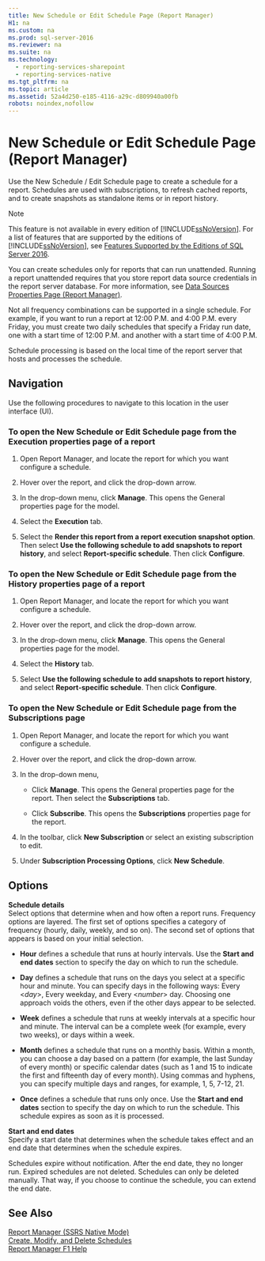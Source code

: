 ```yaml
---
title: New Schedule or Edit Schedule Page (Report Manager)
H1: na
ms.custom: na
ms.prod: sql-server-2016
ms.reviewer: na
ms.suite: na
ms.technology: 
  - reporting-services-sharepoint
  - reporting-services-native
ms.tgt_pltfrm: na
ms.topic: article
ms.assetid: 52a4d250-e185-4116-a29c-d809940a00fb
robots: noindex,nofollow
---
```

# New Schedule or Edit Schedule Page (Report Manager)
  Use the New Schedule / Edit Schedule page to create a schedule for a report. Schedules are used with subscriptions, to refresh cached reports, and to create snapshots as standalone items or in report history.  
  
> [!NOTE]  
>  This feature is not available in every edition of [!INCLUDE[ssNoVersion](../../Topics/TopicNameContainA/includes/ssNoVersion_md.md)]. For a list of features that are supported by the editions of [!INCLUDE[ssNoVersion](../../Topics/TopicNameContainA/includes/ssNoVersion_md.md)], see [Features Supported by the Editions of SQL Server 2016](../../Topics/TopicNameNotContainA/Features-Supported-by-the-Editions-of-SQL-Server-2016.md).  
  
 You can create schedules only for reports that can run unattended. Running a report unattended requires that you store report data source credentials in the report server database. For more information, see [Data Sources Properties Page &#40;Report Manager&#41;](../../Topics/TopicNameNotContainA/Data-Sources-Properties-Page--Report-Manager-.md).  
  
 Not all frequency combinations can be supported in a single schedule. For example, if you want to run a report at 12:00 P.M. and 4:00 P.M. every Friday, you must create two daily schedules that specify a Friday run date, one with a start time of 12:00 P.M. and another with a start time of 4:00 P.M.  
  
 Schedule processing is based on the local time of the report server that hosts and processes the schedule.  
  
## Navigation  
 Use the following procedures to navigate to this location in the user interface (UI).  
  
### To open the New Schedule or Edit Schedule page from the Execution properties page of a report  
  
1.  Open Report Manager, and locate the report for which you want configure a schedule.  
  
2.  Hover over the report, and click the drop-down arrow.  
  
3.  In the drop-down menu, click **Manage**. This opens the General properties page for the model.  
  
4.  Select the **Execution** tab.  
  
5.  Select the **Render this report from a report execution snapshot option**. Then select **Use the following schedule to add snapshots to report history**, and select **Report-specific schedule**. Then click **Configure**.  
  
### To open the New Schedule or Edit Schedule page from the History properties page of a report  
  
1.  Open Report Manager, and locate the report for which you want configure a schedule.  
  
2.  Hover over the report, and click the drop-down arrow.  
  
3.  In the drop-down menu, click **Manage**. This opens the General properties page for the model.  
  
4.  Select the **History** tab.  
  
5.  Select **Use the following schedule to add snapshots to report history**, and select **Report-specific schedule**. Then click **Configure**.  
  
### To open the New Schedule or Edit Schedule page from the Subscriptions page  
  
1.  Open Report Manager, and locate the report for which you want configure a schedule.  
  
2.  Hover over the report, and click the drop-down arrow.  
  
3.  In the drop-down menu,  
  
    -   Click **Manage**. This opens the General properties page for the report. Then select the **Subscriptions** tab.  
  
    -   Click **Subscribe**. This opens the **Subscriptions** properties page for the report.  
  
4.  In the toolbar, click **New Subscription** or select an existing subscription to edit.  
  
5.  Under **Subscription Processing Options**, click **New Schedule**.  
  
## Options  
 **Schedule details**  
 Select options that determine when and how often a report runs. Frequency options are layered. The first set of options specifies a category of frequency (hourly, daily, weekly, and so on). The second set of options that appears is based on your initial selection.  
  
-   **Hour** defines a schedule that runs at hourly intervals. Use the **Start and end dates** section to specify the day on which to run the schedule.  
  
-   **Day** defines a schedule that runs on the days you select at a specific hour and minute. You can specify days in the following ways: Every <*day*>, Every weekday, and Every <*number*> day. Choosing one approach voids the others, even if the other days appear to be selected.  
  
-   **Week** defines a schedule that runs at weekly intervals at a specific hour and minute. The interval can be a complete week (for example, every two weeks), or days within a week.  
  
-   **Month** defines a schedule that runs on a monthly basis. Within a month, you can choose a day based on a pattern (for example, the last Sunday of every month) or specific calendar dates (such as 1 and 15 to indicate the first and fifteenth day of every month). Using commas and hyphens, you can specify multiple days and ranges, for example, 1, 5, 7-12, 21.  
  
-   **Once** defines a schedule that runs only once. Use the **Start and end dates** section to specify the day on which to run the schedule. This schedule expires as soon as it is processed.  
  
 **Start and end dates**  
 Specify a start date that determines when the schedule takes effect and an end date that determines when the schedule expires.  
  
 Schedules expire without notification. After the end date, they no longer run. Expired schedules are not deleted. Schedules can only be deleted manually. That way, if you choose to continue the schedule, you can extend the end date.  
  
## See Also  
 [Report Manager  &#40;SSRS Native Mode&#41;](../../Topics/TopicNameNotContainA/Report-Manager---SSRS-Native-Mode-.md)   
 [Create, Modify, and Delete Schedules](../../Topics/TopicNameNotContainA/Create--Modify--and-Delete-Schedules.md)   
 [Report Manager F1 Help](../../Topics/TopicNameNotContainA/Report-Manager-F1-Help.md)  
  
  